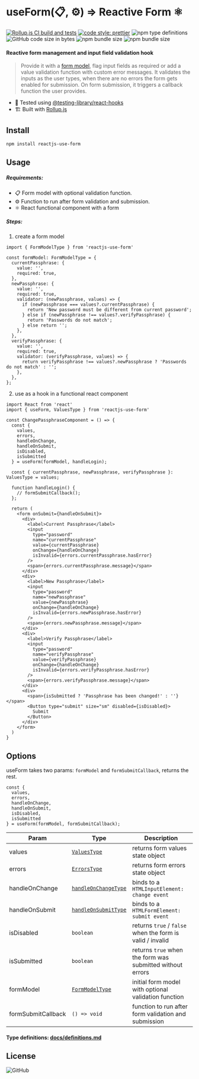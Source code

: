 # useForm(📋, ⚙️) ⇒ Reactive Form ⚛️

[![Rollup.js CI build and tests](https://github.com/amiroff157/reactjs-use-form/actions/workflows/node.js.yml/badge.svg)](https://github.com/amiroff157/reactjs-use-form/actions/workflows/node.js.yml)
[![code style: prettier](https://img.shields.io/badge/code_style-prettier-ff69b4.svg)](https://github.com/prettier/prettier)
![npm type definitions](https://img.shields.io/npm/types/reactjs-use-form?label=typed)
![GitHub code size in bytes](https://img.shields.io/github/languages/code-size/amiroff157/reactjs-use-form?label=repo%20size)
![npm bundle size](https://img.shields.io/bundlephobia/min/reactjs-use-form?label=minified)
![npm bundle size](https://img.shields.io/bundlephobia/minzip/reactjs-use-form?label=gzipped)

#### Reactive form management and input field validation hook

> Provide it with a [form model](#steps), flag input fields as required or add a value validation function with custom error messages. It validates the inputs as the user types, when there are no errors the form gets enabled for submission. On form submission, it triggers a callback function the user provides.

* 🧪 Tested using [@testing-library/react-hooks](https://github.com/testing-library/react-hooks-testing-library)
* 🏗️ Built with [Rollup.js](https://github.com/rollup/rollup)

## Install

```bash
npm install reactjs-use-form
```

## Usage

##### Requirements:

* 📋 Form model with optional validation function.
* ⚙️ Function to run after form validation and submission.
* ⚛️ React functional component with a form

##### Steps:

1. create a form model

```tsx
import { FormModelType } from 'reactjs-use-form'

const formModel: FormModelType = {
  currentPassphrase: {
    value: '',
    required: true,
  },
  newPassphrase: {
    value: '',
    required: true,
    validator: (newPassphrase, values) => {
      if (newPassphrase === values?.currentPassphrase) {
        return 'New password must be different from current password';
      } else if (newPassphrase !== values?.verifyPassphrase) {
        return 'Passwords do not match';
      } else return '';
    },
  },
  verifyPassphrase: {
    value: '',
    required: true,
    validator: (verifyPassphrase, values) => {
      return verifyPassphrase !== values?.newPassphrase ? 'Passwords do not match' : '';
    },
  },
};
```

2. use as a hook in a functional react component

```tsx
import React from 'react'
import { useForm, ValuesType } from 'reactjs-use-form'

const ChangePassphraseComponent = () => {
  const {
    values,
    errors,
    handleOnChange,
    handleOnSubmit,
    isDisabled,
    isSubmitted
  } = useForm(formModel, handleLogin);

  const { currentPassphrase, newPassphrase, verifyPassphrase }: ValuesType = values;

  function handleLogin() {
    // formSubmitCallback();
  };

  return (
    <form onSubmit={handleOnSubmit}>
      <div>
        <label>Current Passphrase</label>
        <input
          type="password"
          name="currentPassphrase"
          value={currentPassphrase}
          onChange={handleOnChange}
          isInvalid={errors.currentPassphrase.hasError}
        />
        <span>{errors.currentPassphrase.message}</span>
      </div>
      <div>
        <label>New Passphrase</label>
        <input
          type="password"
          name="newPassphrase"
          value={newPassphrase}
          onChange={handleOnChange}
          isInvalid={errors.newPassphrase.hasError}
        />
        <span>{errors.newPassphrase.message}</span>
      </div>
      <div>
        <label>Verify Passphrase</label>
        <input
          type="password"
          name="verifyPassphrase"
          value={verifyPassphrase}
          onChange={handleOnChange}
          isInvalid={errors.verifyPassphrase.hasError}
        />
        <span>{errors.verifyPassphrase.message}</span>
      </div>
      <div>
        <span>{isSubmitted ? 'Passphrase has been changed!' : ''}</span>
        <Button type="submit" size="sm" disabled={isDisabled}>
          Submit
        </Button>
      </div>
    </form>
  )
}
```

## Options

useForm takes two params: `formModel` and `formSubmitCallback`, returns the rest.

```tsx
const {
  values,
  errors,
  handleOnChange,
  handleOnSubmit,
  isDisabled,
  isSubmitted
} = useForm(formModel, formSubmitCallback);
```

| Param | Type | Description |
| ------ | ------ | ------ |
| values | [`ValuesType`](docs/definitions.md#valuestype) | returns form values state object |
| errors | [`ErrorsType`](docs/definitions.md#errorstype) | returns form errors state object |
| handleOnChange | [`handleOnChangeType`](docs/definitions.md#handleonchangetype) | binds to a `HTMLInputElement: change event` |
| handleOnSubmit | [`handleOnSubmitType`](docs/definitions.md#handleonsubmittype) | binds to a `HTMLFormElement: submit event` |
| isDisabled | `boolean` | returns `true` / `false` when the form is valid / invalid |
| isSubmitted | `boolean` | returns `true` when the form was submitted without errors |
| formModel | [`FormModelType`](docs/definitions.md#formmodeltype) | initial form model with optional validation function |
| formSubmitCallback | `() => void` | function to run after form validation and submission |

#### Type definitions: [docs/definitions.md](docs/definitions.md)

## License

![GitHub](https://img.shields.io/github/license/amiroff157/reactjs-use-form?color=blue)
